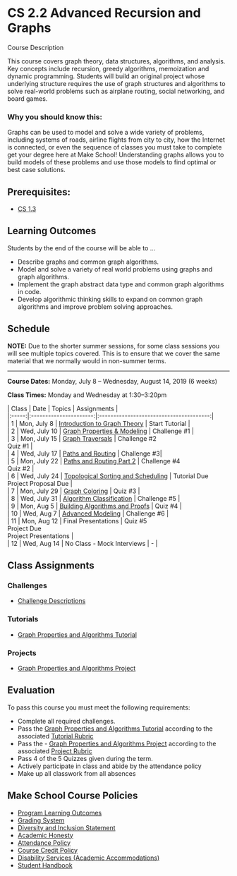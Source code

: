 # CS 2.2 Advanced Recursion and Graphs

Course Description

This course covers graph theory, data structures, algorithms, and analysis. Key concepts include recursion, greedy algorithms, memoization and dynamic programming. Students will build an original project whose underlying structure requires the use of graph structures and algorithms to solve real-world problems such as airplane routing, social networking, and board games.


### Why you should know this:

Graphs can be used to model and solve a wide variety of problems, including systems of roads, airline flights from city to city, how the Internet is connected, or even the sequence of classes you must take to complete get your degree here at Make School!  Understanding graphs allows you to build models of these problems and use those models to find optimal or best case solutions.


## Prerequisites:  

- [CS 1.3](https://github.com/Make-School-Courses/CS-1.3-Core-Data-Structures)

## Learning Outcomes

Students by the end of the course will be able to ...

- Describe graphs and common graph algorithms.
- Model and solve a variety of real world problems using graphs and graph algorithms.
- Implement the graph abstract data type and common graph algorithms in code.
- Develop algorithmic thinking skills to expand on common graph algorithms and improve problem solving approaches.


## Schedule

**NOTE:** Due to the shorter summer sessions, for some class sessions you will see multiple topics covered. This is to ensure that we cover the same material that we normally would in non-summer terms.


---
**Course Dates:** Monday, July 8 – Wednesday, August 14, 2019 (6 weeks)

**Class Times:** Monday and Wednesday at 1:30–3:20pm


| Class |          Date          |                 Topics    | Assignments              |  
|:-----:|:----------------------:|:---------------------------------------:|  
|  1 |  Mon, July 8                         | [Introduction to Graph Theory] | Start Tutorial |  
|  2 |  Wed, July 10                      |  [Graph Properties & Modeling]  | Challenge #1  |  
|  3 |  Mon, July 15  |                         [Graph Traversals] | Challenge #2 <br> Quiz #1 |  
|  4 |  Wed, July 17 | [Paths and Routing] | Challenge #3|  
|  5 |  Mon, July 22 | [Paths and Routing Part 2] |  Challenge #4 <br> Quiz #2  |  
|  6 |  Wed, July 24   | [Topological Sorting and Scheduling] | Tutorial Due <br>  Project Proposal Due |  
|  7 |  Mon, July 29                        | [Graph Coloring] | Quiz #3  |  
|  8 |  Wed, July 31                    | [Algorithm Classification] | Challenge #5 |  
|  9 |  Mon, Aug 5                        | [Building Algorithms and Proofs]  | Quiz #4 |  
| 10 |  Wed, Aug 7                        | [Advanced Modeling] | Challenge #6 |  
| 11 |  Mon, Aug 12                           |  Final Presentations  |  Quiz #5 <br> Project Due <br> Project Presentations |  
| 12 |  Wed, Aug 14                        | No Class - Mock Interviews | - |  


[Introduction to Graph Theory]: Lessons/1.Intro-Graph-Theory.md
[Graph Properties & Modeling]: Lessons/2.Graph-Properties.md
[Graph Traversals]: Lessons/3.Graph-Traversals.md
[Paths and Routing]: Lessons/4.Routing.md
[Paths and Routing Part 2]: Lessons/5.Routing-2.md
[Topological Sorting and Scheduling]: Lessons/6.Scheduling.md
[Graph Coloring]: Lessons/7.Graph-Coloring.md
[Algorithm Classification]: Lessons/8.Algorithm-Classification.md
[Building Algorithms and Proofs]: Lessons/9.Building-Algoritms.md
[Advanced Modeling]: Lessons/10.Advanced-Modeling.md

## Class Assignments

### Challenges
- [Challenge Descriptions](Assignments/Challenges.md)
### Tutorials

- [Graph Properties and Algorithms Tutorial](Assignments/Graph-Tutorial.md)

### Projects

- [Graph Properties and Algorithms Project](Assignments/Graph-Project.md)

## Evaluation

To pass this course you must meet the following requirements:

- Complete all required challenges.
- Pass the [Graph Properties and Algorithms Tutorial](Assignments/Graph-Tutorial.md) according to the associated [Tutorial Rubric](Assignments/Tutorial-Rubric.md)
- Pass the - [Graph Properties and Algorithms Project](Assignments/Graph-Project.md)  according to the associated [Project Rubric](Graph-Project-Rubric.md)
- Pass 4 of the 5 Quizzes given during the term.
- Actively participate in class and abide by the attendance policy
- Make up all classwork from all absences

## Make School Course Policies

- [Program Learning Outcomes](https://make.sc/program-learning-outcomes)
- [Grading System](https://make.sc/grading-system)
- [Diversity and Inclusion Statement](https://make.sc/diversity-and-inclusion-statement)
- [Academic Honesty](https://make.sc/academic-honesty-policy)
- [Attendance Policy](https://make.sc/attendance-policy)
- [Course Credit Policy](https://make.sc/course-credit-policy)
- [Disability Services (Academic Accommodations)](https://make.sc/disability-services)
- [Student Handbook](https://make.sc/student-handbook)
